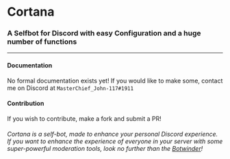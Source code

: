# Cortana
### A Selfbot for Discord with easy Configuration and a huge number of functions
---
#### Documentation
No formal documentation exists yet! If you would like to make some, contact me on Discord at `MasterChief_John-117#1911`


#### Contribution
If you wish to contribute, make a fork and submit a PR!

###### Cortana is a self-bot, made to enhance your personal Discord experience. If you want to enhance the experience of everyone in your server with some super-powerful moderation tools, look no further than the [Botwinder](https://botwinder.info)!
